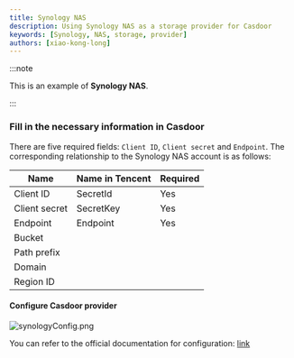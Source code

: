 ```yaml
---
title: Synology NAS
description: Using Synology NAS as a storage provider for Casdoor
keywords: [Synology, NAS, storage, provider]
authors: [xiao-kong-long]
---
```


:::note

This is an example of **Synology NAS**.

:::

### Fill in the necessary information in Casdoor

There are five required fields: `Client ID`, `Client secret` and `Endpoint`. The corresponding relationship to the Synology NAS account is as follows:

| Name                | Name in Tencent | Required |
|---------------------|-----------------|----------|
| Client ID           | SecretId        | Yes      |
| Client secret       | SecretKey       | Yes      |
| Endpoint            | Endpoint        | Yes      |
| Bucket              |                 |          |
| Path prefix         |                 |          |
| Domain              |                 |          |
| Region ID           |                 |          |

#### Configure Casdoor provider

![synologyConfig.png](/img/providers/storage/synologyConfig.png)


You can refer to the official documentation for configuration: [link](https://www.synology.cn/zh-cn/support/developer#tool)
